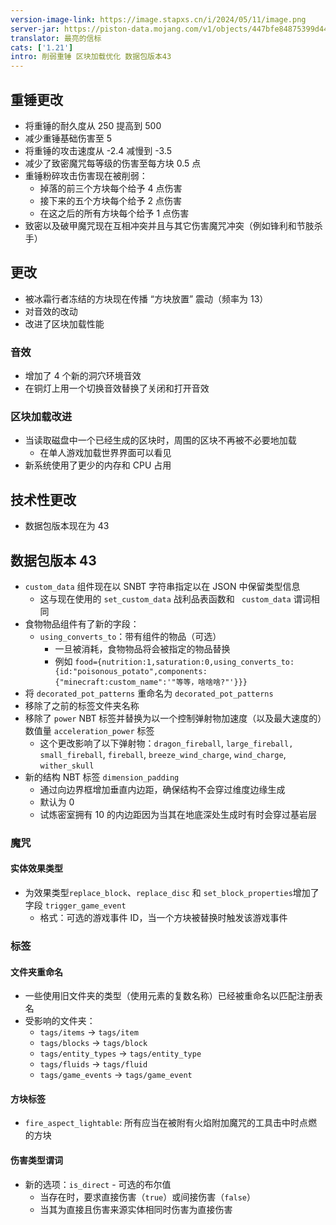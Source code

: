 ```yaml
---
version-image-link: https://image.stapxs.cn/i/2024/05/11/image.png
server-jar: https://piston-data.mojang.com/v1/objects/447bfe84875399d44d383de7f534e1cc10bae9a5/server.jar
translator: 最亮的信标
cats: ['1.21']
intro: 削弱重锤 区块加载优化 数据包版本43
---
```

## 重锤更改
* 将重锤的耐久度从 250 提高到 500
* 减少重锤基础伤害至 5
* 将重锤的攻击速度从 -2.4 减慢到 -3.5
* 减少了致密魔咒每等级的伤害至每方块 0.5 点
* 重锤粉碎攻击伤害现在被削弱：
    * 掉落的前三个方块每个给予 4 点伤害
    * 接下来的五个方块每个给予 2 点伤害
    * 在这之后的所有方块每个给予 1 点伤害
* 致密以及破甲魔咒现在互相冲突并且与其它伤害魔咒冲突（例如锋利和节肢杀手）

## 更改
* 被冰霜行者冻结的方块现在传播 “方块放置” 震动（频率为 13）
* 对音效的改动
* 改进了区块加载性能

### 音效
* 增加了 4 个新的洞穴环境音效
* 在铜灯上用一个切换音效替换了关闭和打开音效

### 区块加载改进
* 当读取磁盘中一个已经生成的区块时，周围的区块不再被不必要地加载
    * 在单人游戏加载世界界面可以看见
* 新系统使用了更少的内存和 CPU 占用

## 技术性更改
* 数据包版本现在为 43

## 数据包版本 43
* `custom_data` 组件现在以 SNBT 字符串指定以在 JSON 中保留类型信息
    * 这与现在使用的 `set_custom_data` 战利品表函数和 ` custom_data` 谓词相同
* 食物物品组件有了新的字段：
    * `using_converts_to`：带有组件的物品（可选）
        * 一旦被消耗，食物物品将会被指定的物品替换
        * 例如 `food={nutrition:1,saturation:0,using_converts_to:{id:"poisonous_potato",components:{"minecraft:custom_name":'"等等，啥啥啥?"'}}}`
* 将 `decorated_pot_patterns` 重命名为 `decorated_pot_patterns`
* 移除了之前的标签文件夹名称
* 移除了 `power` NBT 标签并替换为以一个控制弹射物加速度（以及最大速度的）数值量 `acceleration_power` 标签
    * 这个更改影响了以下弹射物：`dragon_fireball`, `large_fireball, small_fireball`, `fireball`, `breeze_wind_charge`, `wind_charge`, `wither_skull`
* 新的结构 NBT 标签 `dimension_padding`
    * 通过向边界框增加垂直内边距，确保结构不会穿过维度边缘生成
    * 默认为 0
    * 试炼密室拥有 10 的内边距因为当其在地底深处生成时有时会穿过基岩层

### 魔咒
#### 实体效果类型
* 为效果类型`replace_block`、`replace_disc` 和 `set_block_properties`增加了字段 `trigger_game_event`
    * 格式：可选的游戏事件 ID，当一个方块被替换时触发该游戏事件

### 标签
#### 文件夹重命名
* 一些使用旧文件夹的类型（使用元素的复数名称）已经被重命名以匹配注册表名
* 受影响的文件夹：
    * `tags/items` -> `tags/item`
    * `tags/blocks` -> `tags/block`
    * `tags/entity_types` -> `tags/entity_type`
    * `tags/fluids` -> `tags/fluid`
    * `tags/game_events` -> `tags/game_event`

#### 方块标签
* `fire_aspect_lightable`: 所有应当在被附有火焰附加魔咒的工具击中时点燃的方块

#### 伤害类型谓词
* 新的选项：`is_direct` - 可选的布尔值
    * 当存在时，要求直接伤害（`true`）或间接伤害（`false`）
    * 当其为直接且伤害来源实体相同时伤害为直接伤害